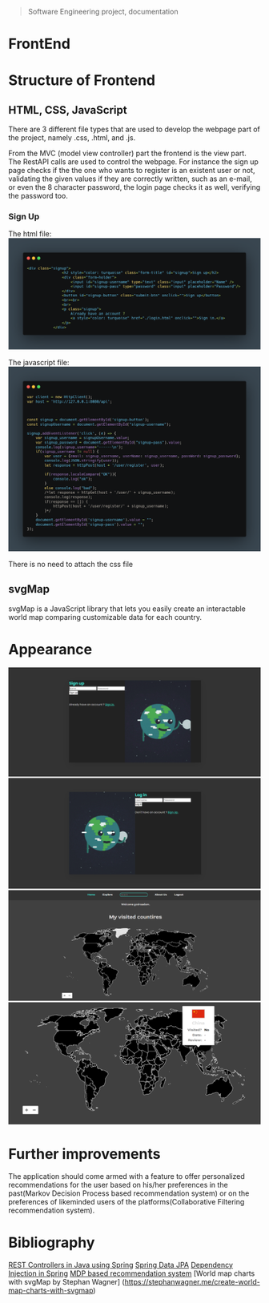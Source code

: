 >Software Engineering project, documentation

# FrontEnd


# Structure of Frontend

## HTML, CSS, JavaScript
There are 3 different file types that are used to develop the webpage part of the project, namely .css, .html, and .js.

From the MVC (model view controller) part the frontend is the view part. The RestAPI calls are used to control the webpage. For instance the sign up page checks if the the one who wants to register is an existent user or not, validating the given values if they are correctly written, such as an e-mail, or even the 8 character password, the login page checks it as well, verifying the password too. 

### Sign Up

The html file: 
<img src= "./carbon.png">

The javascript file: 
<img src= "./jsregistersss.png">

There is no need to attach the css file


## svgMap

svgMap is a JavaScript library that lets you easily create an interactable world map comparing customizable data for each country.

# Appearance
<img src = "./register.png">
<img src = "./login.png">
<img src = "./index.png">
<img src = "./visited.png">

# Further improvements

The application should come armed with a feature to offer personalized recommendations for the user based on his/her preferences in the past(Markov Decision Process based recommendation system) or on the preferences of likeminded users of the platforms(Collaborative Filtering recommendation system).

# Bibliography
[REST Controllers in Java using Spring](https://www.baeldung.com/category/rest/)
[Spring Data JPA](https://www.baeldung.com/the-persistence-layer-with-spring-data-jpa)
[Dependency Injection in Spring](https://www.baeldung.com/inversion-control-and-dependency-injection-in-spring)
[MDP based recommendation system](https://www.jmlr.org/papers/volume6/shani05a/shani05a.pdf)
[World map charts with svgMap by Stephan Wagner] (https://stephanwagner.me/create-world-map-charts-with-svgmap)